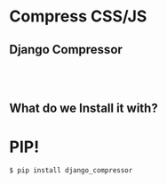
Compress CSS/JS
===============


Django Compressor
-----------------

<br><br>

<div class="fragment">
    <h2>What do we Install it with?</h2>
</div>

<div class="fragment">
    <h1>PIP!</h1>
</div>

<div class="fragment">
    <pre><code>$ pip install django_compressor</code></pre>
</div>

